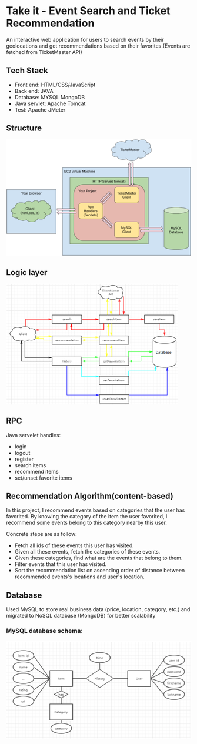 # Take it - Event Search and Ticket Recommendation

An interactive web application for users to search events by their geolocations and get recommendations based on their favorites.(Events are fetched from TicketMaster API)

## Tech Stack
* Front end: HTML/CSS/JavaScript
* Back end: JAVA
* Database: MYSQL MongoDB
* Java servlet: Apache Tomcat
* Test: Apache JMeter

## Structure
![alt text](/images/ticket1.png)

## Logic layer
![alt text](/images/ticket2.png)

## RPC
Java servelet handles:
* login
* logout
* register
* search items
* recommend items
* set/unset favorite items

## Recommendation Algorithm(content-based)
In this project, I recommend events based on categories that the user has favorited. By knowing the category of the item the user favorited, I recommend some events belong to this category nearby this user. 

Concrete steps are as follow:
* Fetch all ids of these events this user has visited.
* Given all these events, fetch the categories of these events. 
* Given these categories, find what are the events that belong to them. 
* Filter events that this user has visited. 
* Sort the recommendation list on ascending order of distance between recommended events's locations and user's location.



## Database
Used MySQL to store real business data (price, location, category, etc.) and migrated to NoSQL database (MongoDB) for better scalability

### MySQL database schema:
![alt text](/images/ticket3.png)
